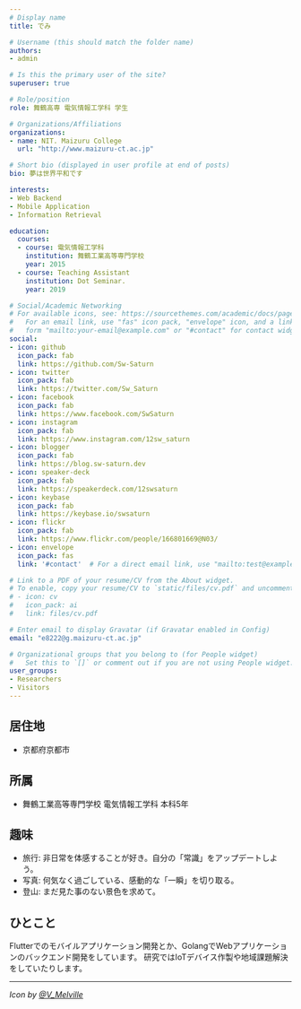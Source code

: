 ```yaml
---
# Display name
title: でみ

# Username (this should match the folder name)
authors:
- admin

# Is this the primary user of the site?
superuser: true

# Role/position
role: 舞鶴高専 電気情報工学科 学生

# Organizations/Affiliations
organizations:
- name: NIT. Maizuru College
  url: "http://www.maizuru-ct.ac.jp"

# Short bio (displayed in user profile at end of posts)
bio: 夢は世界平和です

interests:
- Web Backend
- Mobile Application
- Information Retrieval

education:
  courses:
  - course: 電気情報工学科
    institution: 舞鶴工業高等専門学校
    year: 2015
  - course: Teaching Assistant
    institution: Dot Seminar.
    year: 2019

# Social/Academic Networking
# For available icons, see: https://sourcethemes.com/academic/docs/page-builder/#icons
#   For an email link, use "fas" icon pack, "envelope" icon, and a link in the
#   form "mailto:your-email@example.com" or "#contact" for contact widget.
social:
- icon: github
  icon_pack: fab
  link: https://github.com/Sw-Saturn
- icon: twitter
  icon_pack: fab
  link: https://twitter.com/Sw_Saturn
- icon: facebook
  icon_pack: fab
  link: https://www.facebook.com/SwSaturn
- icon: instagram
  icon_pack: fab
  link: https://www.instagram.com/12sw_saturn
- icon: blogger
  icon_pack: fab
  link: https://blog.sw-saturn.dev
- icon: speaker-deck
  icon_pack: fab
  link: https://speakerdeck.com/12swsaturn
- icon: keybase
  icon_pack: fab
  link: https://keybase.io/swsaturn
- icon: flickr
  icon_pack: fab
  link: https://www.flickr.com/people/166801669@N03/
- icon: envelope
  icon_pack: fas
  link: '#contact'  # For a direct email link, use "mailto:test@example.org".

# Link to a PDF of your resume/CV from the About widget.
# To enable, copy your resume/CV to `static/files/cv.pdf` and uncomment the lines below.
# - icon: cv
#   icon_pack: ai
#   link: files/cv.pdf

# Enter email to display Gravatar (if Gravatar enabled in Config)
email: "e8222@g.maizuru-ct.ac.jp"

# Organizational groups that you belong to (for People widget)
#   Set this to `[]` or comment out if you are not using People widget.
user_groups:
- Researchers
- Visitors
---
```


## 居住地

- 京都府京都市

## 所属

- 舞鶴工業高等専門学校 電気情報工学科 本科5年

## 趣味

- 旅行: 非日常を体感することが好き。自分の「常識」をアップデートしよう。
- 写真: 何気なく過ごしている、感動的な「一瞬」を切り取る。
- 登山: まだ見た事のない景色を求めて。

## ひとこと
Flutterでのモバイルアプリケーション開発とか、GolangでWebアプリケーションのバックエンド開発をしています。
研究ではIoTデバイス作製や地域課題解決をしていたりします。

---
*Icon by [@V_Melville](https://twitter.com/V_Melville)*
